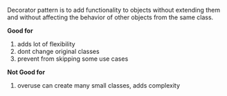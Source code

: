 Decorator pattern is to add functionality to objects without extending them and without affecting the behavior of other objects from the same class.

**Good for**
1. adds lot of flexibility
2. dont change original classes
3. prevent from skipping some use cases

**Not Good for**
1. overuse can create many small classes, adds complexity